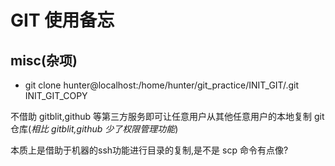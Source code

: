 # GIT 使用备忘

## misc(杂项)

- git clone hunter@localhost:/home/hunter/git_practice/INIT_GIT/.git INIT_GIT_COPY

不借助 gitblit,github 等第三方服务即可让任意用户从其他任意用户的本地复制 git 仓库(*相比 gitblit,github 少了权限管理功能*)

本质上是借助于机器的ssh功能进行目录的复制,是不是 scp 命令有点像?
